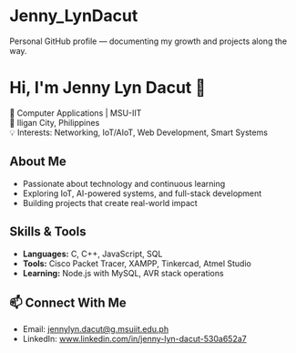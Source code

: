 # Jenny_LynDacut
Personal GitHub profile — documenting my growth and projects along the way.

# Hi, I'm Jenny Lyn Dacut 👋  

📖 Computer Applications | MSU-IIT  
📍 Iligan City, Philippines  
💡 Interests: Networking, IoT/AIoT, Web Development, Smart Systems  

## About Me
- Passionate about technology and continuous learning  
- Exploring IoT, AI-powered systems, and full-stack development  
- Building projects that create real-world impact  

## Skills & Tools
- **Languages:** C, C++, JavaScript, SQL  
- **Tools:** Cisco Packet Tracer, XAMPP, Tinkercad, Atmel Studio  
- **Learning:** Node.js with MySQL, AVR stack operations  

## 📫 Connect With Me
- Email: jennylyn.dacut@g.msuiit.edu.ph
- LinkedIn: www.linkedin.com/in/jenny-lyn-dacut-530a652a7
  
